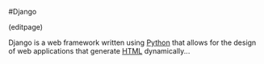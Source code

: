 #Django  





(editpage)






 Django is a web framework written using [Python](/wiki/Python) that allows for the design of web applications that generate [HTML](/wiki/HTML) dynamically...